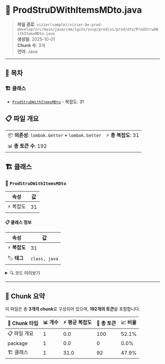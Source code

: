 # 📄 ProdStruDWithItemsMDto.java

> **파일 경로**: `vizier(sample)/vizier-be-prod-develop/src/main/java/com/lgcns/svcp/prod/ui/prod/dto/ProdStruDWithItemsMDto.java`  
> **생성일**: 2025-10-01  
> **Chunk 수**: 3개  
> **언어**: Java
---

## 📑 목차

### 🏗️ 클래스
- [`ProdStruDWithItemsMDto`](#class-prodstrudwithitemsmdto) - 복잡도: 31

## 📋 파일 개요

| | |
|--|--|
| 📦 **의존성**: `lombok.Getter` • `lombok.Setter` | ⚡ **총 복잡도**: 31 |
| 📊 **총 토큰 수**: 192 |  |



## 🏗️ 클래스

### <a id="class-prodstrudwithitemsmdto"></a>🎯 `ProdStruDWithItemsMDto`

| 속성 | 값 |
|------|----|
| ⚡ 복잡도 | 31 |



#### 📋 클래스 정보

| 속성 | 값 |
|------|----|
| ⚡ **복잡도** | 31 || 📍 **라인 범위** | 8-8 |
| 🏷️ **태그** | `class, java` |

<details>
<summary>🔍 코드 미리보기</summary>

```java
public class ProdStruDWithItemsMDto {
	private String baseUuid;
	private String trgtUuid;
	private String baseProdItemCd;
	private String baseProdItemNm;
	private String trgtProdItemCd;
	private String trgtProdItemNm;
	private String trgtItemCode;
	private String trgtItemName;
	private String trgtTypeCode;
	private String trgtTypeName;
	private String trgtSubTypeCode;
	private String trgtSubTypeName;
	private String baseItemCode;
	private String baseItemName;
	private String baseTypeCode;
	private String baseTypeName;
	private String baseSubTypeCode;
	private String baseSubTypeName;
	private String sortNo;
	private String validStartDtm;
	private String validEndDtm;
	private String itemValidStartDtm;
	private String itemValidEndDtm;
	private String rgstUser;
	private String rgstDtm;
	privat...
```

**Chunk 정보**
- 🆔 **ID**: `40fb31ad81fd`
- 📍 **라인**: 8-8
- 📊 **토큰**: 92
- 🏷️ **태그**: `class, java`

</details>

---





## 🧩 Chunk 요약

이 파일은 총 **3개의 chunk**로 구성되어 있으며, **192개의 토큰**을 포함합니다.

| 🧩 Chunk 타입 | 📊 개수 | ⚡ 평균 복잡도 | 📝 총 토큰 | 📈 비율 |
|---------------|--------|-------------|----------|--------|
| 📋 파일 개요 | 1 | 0.0 | 100 | 52.1% |
| package | 1 | 0.0 | 0 | 0.0% |
| 🏗️ 클래스 | 1 | 31.0 | 92 | 47.9% |

